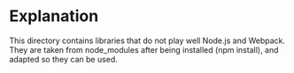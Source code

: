 # Explanation

This directory contains libraries that do not play well Node.js and Webpack. They are taken from node_modules after being installed (npm install), and adapted so they can be used.

<!-- TODO:
Use this: https://docusaurus.io/docs/docusaurus-core

import ExecutionEnvironment from '@docusaurus/ExecutionEnvironment';

if (ExecutionEnvironment.canUseDOM) {
  require('lib-that-only-works-client-side');
}


-->
